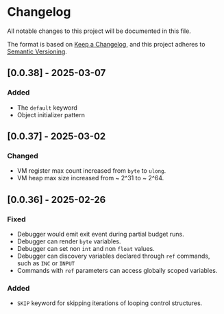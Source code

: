 # Changelog

All notable changes to this project will be documented in this file.

The format is based on [Keep a Changelog](https://keepachangelog.com/en/1.1.0/),
and this project adheres to [Semantic Versioning](https://semver.org/spec/v2.0.0.html).

## [0.0.38] - 2025-03-07

### Added
- The `default` keyword
- Object initializer pattern

## [0.0.37] - 2025-03-02

### Changed
- VM register max count increased from `byte` to `ulong`.
- VM heap max size increased from ~ 2^31 to ~ 2^64. 

## [0.0.36] - 2025-02-26

### Fixed
- Debugger would emit exit event during partial budget runs. 
- Debugger can render `byte` variables.
- Debugger can set non `int` and non `float` values.
- Debugger can discovery variables declared through `ref` commands, such as 
  `INC` or `INPUT`
- Commands with `ref` parameters can access globally scoped variables.

### Added
- `SKIP` keyword for skipping iterations of looping control structures. 